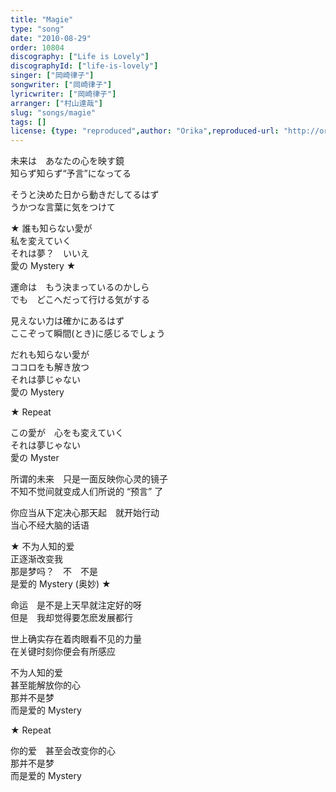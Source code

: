 ```yaml
---
title: "Magie"
type: "song"
date: "2010-08-29"
order: 10804
discography: ["Life is Lovely"]
discographyId: ["life-is-lovely"]
singer: ["岡崎律子"]
songwriter: ["岡崎律子"]
lyricwriter: ["岡崎律子"]
arranger: ["村山達哉"]
slug: "songs/magie"
tags: []
license: {type: "reproduced",author: "Orika",reproduced-url: "http://orikamushi.myweb.hinet.net/",reproduced-website: "織歌蟲網站"}
---
```


未来は　あなたの心を映す鏡   
知らず知らず“予言”になってる   
  
そうと決めた日から動きだしてるはず   
うかつな言葉に気をつけて   
  
★ 誰も知らない愛が   
私を変えていく   
それは夢？　いいえ   
愛の Mystery ★  
  
運命は　もう決まっているのかしら   
でも　どこへだって行ける気がする   
  
見えない力は確かにあるはず   
ここぞって瞬間(とき)に感じるでしょう   
  
だれも知らない愛が   
ココロをも解き放つ   
それは夢じゃない   
愛の Mystery   
  
★ Repeat   
  
この愛が　心をも変えていく   
それは夢じゃない   
愛の Myster  
  
所谓的未来　只是一面反映你心灵的镜子  
不知不觉间就变成人们所说的 “预言” 了   
  
你应当从下定决心那天起　就开始行动  
当心不经大脑的话语  
  
★ 不为人知的爱  
正逐渐改变我  
那是梦吗？　不　不是  
是爱的 Mystery (奥妙) ★  
  
命运　是不是上天早就注定好的呀  
但是　我却觉得要怎麽发展都行  
  
世上确实存在着肉眼看不见的力量  
在关键时刻你便会有所感应  
  
不为人知的爱  
甚至能解放你的心  
那并不是梦  
而是爱的 Mystery  
  
★ Repeat   
  
你的爱　甚至会改变你的心  
那并不是梦  
而是爱的 Mystery
